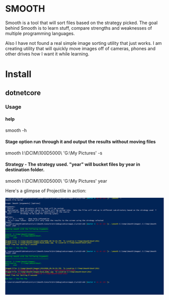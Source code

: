 

# SMOOTH

Smooth is a tool that will sort files based on the strategy picked. 
The goal behind Smooth is to learn stuff, compare strengths and weaknesses of multiple programming languages.

Also I have not found a real simple image sorting utility that just works.  I am creating utility that will quickly move images off of cameras, phones and other drives how I want it while learning.

# Install

##  dotnetcore

### Usage

#### help
smooth -h

#### Stage option run through it and output the results without moving files
smooth I:\DCIM\100D5000\ 'G:\My Pictures\' -s

####  Strategy - The strategy used.  "year" will bucket files by year in destination folder.
smooth I:\DCIM\100D5000\ 'G:\My Pictures\' year

Here's a glimpse of Projectile in action:

![smooth Screenshot](Media/smoothconsole_core.png)